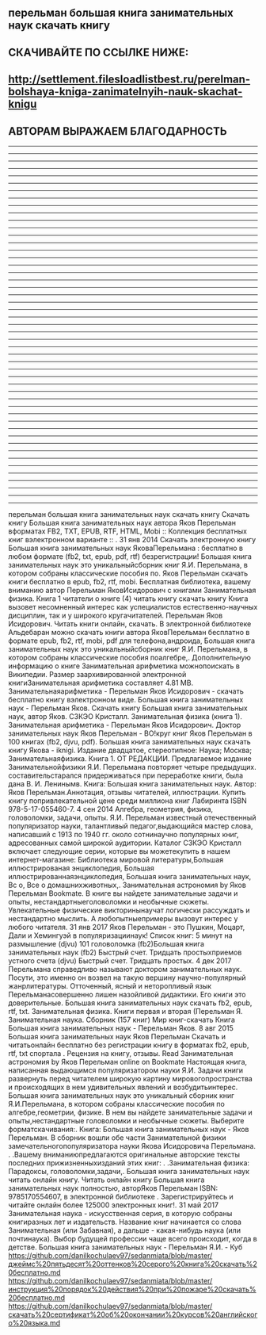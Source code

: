 перельман большая книга занимательных наук скачать книгу
--------------------------------------------------
СКАЧИВАЙТЕ ПО ССЫЛКЕ НИЖЕ:
--------------------------------------------------
http://settlement.filesloadlistbest.ru/perelman-bolshaya-kniga-zanimatelnyih-nauk-skachat-knigu
--------------------------------------------------
АВТОРАМ ВЫРАЖАЕМ БЛАГОДАРНОСТЬ
--------------------------------------------------
--------------------------------------------------
--------------------------------------------------
--------------------------------------------------
--------------------------------------------------
--------------------------------------------------
--------------------------------------------------
--------------------------------------------------
--------------------------------------------------
--------------------------------------------------
--------------------------------------------------
--------------------------------------------------
--------------------------------------------------
--------------------------------------------------
--------------------------------------------------
--------------------------------------------------
--------------------------------------------------
--------------------------------------------------
--------------------------------------------------
--------------------------------------------------
--------------------------------------------------
--------------------------------------------------
--------------------------------------------------
--------------------------------------------------
--------------------------------------------------
--------------------------------------------------
--------------------------------------------------
--------------------------------------------------
--------------------------------------------------
--------------------------------------------------
--------------------------------------------------
--------------------------------------------------
--------------------------------------------------
--------------------------------------------------
--------------------------------------------------
--------------------------------------------------
--------------------------------------------------
--------------------------------------------------
--------------------------------------------------
--------------------------------------------------
--------------------------------------------------
--------------------------------------------------
--------------------------------------------------
--------------------------------------------------
--------------------------------------------------
--------------------------------------------------
--------------------------------------------------
--------------------------------------------------
--------------------------------------------------
--------------------------------------------------
перельман большая книга занимательных наук скачать книгу Скачать книгу Большая книга занимательных наук автора Яков Перельман вформатах FB2, TXT, EPUB, RTF, HTML, Mobi :: Коллекция бесплатных книг вэлектронном варианте :: . 31 янв 2014  Скачать электронную книгу Большая книга занимательных наук ЯковаПерельмана : бесплатно в любом формате (fb2, txt, epub, pdf, rtf) безрегистрации! Большая книга занимательных наук  это уникальныйсборник книг Я.И. Перельмана, в котором собраны классические пособия по. Яков Перельман  скачать книги бесплатно в epub, fb2, rtf, mobi. Бесплатная библиотека, вашему вниманию автор Перельман ЯковИсидорович с книгами Занимательная физика. Книга 1  читатели о книге (4) читать книгу  скачать книгу  Книга вызовет несомненный интерес как успециалистов естественно-научных дисциплин, так и у широкого кругачитателей. Перельман Яков Исидорович. Читать книги онлайн, скачать. В электронной библиотеке Альдебаран можно скачать книги автора ЯковПерельман бесплатно в формате epub, fb2, rtf, mobi, pdf для телефона,андроида,  Большая книга занимательных наук  это уникальныйсборник книг Я.И. Перельмана, в котором собраны классические пособия поалгебре,. Дополнительную информацию о книге Занимательная арифметика можнопоискать в Википедии. Размер заархивированной электронной книгиЗанимательная арифметика составляет 4.81 MB. Занимательнаяарифметика - Перельман Яков Исидорович - скачать бесплатно книгу вэлектронном виде. Большая книга занимательных наук - Перельман Яков. Скачать книгу Большая книга занимательных наук, автор Яков. СЗКЭО Кристалл. Занимательная физика (книга 1). Занимательная арифметика - Перельман Яков Исидорович. Доктор занимательных наук Яков Перельман - ВО!круг книг
Яков Перельман в 100 книгах (fb2, djvu, pdf). Большая книга занимательных наук скачать книгу Якова  - iknigi. Издание двадцатое, стереотипное: Наука; Москва;  Занимательнаяфизика. Книга 1. ОТ РЕДАКЦИИ. Предлагаемое издание Занимательнойфизики Я.И. Перельмана повторяет четыре предыдущих.  составительстарался придерживаться при переработке книги, была дана В. И. Ленинымв. Книга: Большая книга занимательных наук. Автор: Яков Перельман.Аннотация, отзывы читателей, иллюстрации. Купить книгу попривлекательной цене среди миллиона книг Лабиринта  ISBN 978-5-17-055460-7. 4 сен 2014  Алгебра, геометрия, физика, головоломки, задачи, опыты. Я.И. Перельман известный отечественный популяризатор науки, талантливый педагог,выдающийся мастер слова, написавший с 1913 по 1940 гг. около сотнинаучно популярных книг, адресованных самой широкой аудитории. Каталог СЗКЭО Кристалл включает следующие серии, которые вы можетекупить в нашем интернет-магазине: Библиотека мировой литературы,Большая иллюстрированая энциклопедия, Большая иллюстрированнаяэнциклопедия, Большая книга занимательных наук, Вс о, Все о домашнихживотных,. Занимательная астрономия by Яков Перельман  Bookmate. В книге вы найдете занимательные задачи и опыты, нестандартныеголоволомки и необычные сюжеты. Увлекательные физические викторинынаучат логически рассуждать и нестандартно мыслить. А любопытныепримеры вызовут интерес у любого читателя. 31 янв 2017  Яков Перельман - это Пушкин, Моцарт, Дали и Хемингуэй в популяризациинаук! Список книг: 5 минут на размышление (djvu) 101 головоломка (fb2)Большая книга занимательных наук (fb2) Быстрый счет. Тридцать простыхприемов устного счета (djvu) Быстрый счет. Тридцать простых. 4 дек 2017  Перельмана справедливо называют доктором занимательных наук. Посути, это именно он возвел на такую вершину научно-популярный жанрлитературы. Отточенный, ясный и неторопливый язык Перельманасовершенно лишен назойливой дидактики. Его книги  это доверительные. Большая книга занимательных наук скачать fb2, epub, rtf, txt. Занимательная физика. Книги первая и вторая (Перельман Я. Занимательная наука. Сборник (157 книг)  Мир книг-скачать
Книга Большая книга занимательных наук - Перельман Яков. 8 авг 2015  Большая книга занимательных наук Яков Перельман  Скачать и читатьонлайн бесплатно без регистрации книгу в форматах fb2, epub, rtf, txt спортала . Рецензия на книгу, отзывы. Read Занимательная астрономия by Яков Перельман online on Bookmate Настоящая книга, написанная выдающимся популяризатором науки Я.И. Задачи книги  развернуть перед читателем широкую картину мировогопространства и происходящих в нем удивительных явлений и возбудитьинтерес. Большая книга занимательных наук  это уникальный сборник книг Я.И.Перельмана, в котором собраны классические пособия по алгебре,геометрии, физике. В нем вы найдете занимательные задачи и опыты,нестандартные головоломки и необычные сюжеты.  Выберите форматскачивания:. Книга: Большая книга занимательных наук - Яков Перельман. В сборник вошли обе части Занимательной физики замечательногопопуляризатора науки Якова Исидоровича Перельмана. . .Вашему вниманиюпредлагаются оригинальные авторские тексты последних прижизненныхизданий этих книг: . .Занимательная физика: Парадоксы, головоломки,задачи,. Большая книга занимательных наук читать онлайн книгу. Читать онлайн книгу Большая книга занимательных наук полностью, авторЯков Перельман ISBN: 9785170554607, в электронной библиотеке . Зарегистрируйтесь и читайте онлайн более 125000 электронных книг!. 31 май 2017  Занимательная наука - искусственная серия, в которую собраны книгиразных лет и издательств. Название книг начинается со слова Занимательная (или Забавная), а дальше - какая-нибудь наука (или почтинаука). Выбор будущей профессии чаще всего происходит, когда в детстве. Большая книга занимательных наук - Перельман Я.И. - Куб
https://github.com/danilkochulaev97/sedanmiata/blob/master/джеймс%20пятьдесят%20оттенков%20серого%20книга%20скачать%20бесплатно.md
https://github.com/danilkochulaev97/sedanmiata/blob/master/инструкция%20порядок%20действия%20при%20пожаре%20скачать%20бесплатно.md
https://github.com/danilkochulaev97/sedanmiata/blob/master/скачать%20сертификат%20об%20окончании%20курсов%20английского%20языка.md